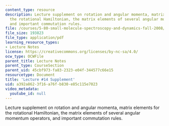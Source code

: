 ```yaml
---
content_type: resource
description: Lecture supplement on rotation and angular momenta, matrix elements for
  the rotational Hamiltonian, the matrix elements of several angular momentum operators,
  and important commutation rules.
file: /courses/5-80-small-molecule-spectroscopy-and-dynamics-fall-2008/a392a8623f16a76fb830e85c115e7023_14s_rotatangmom.pdf
file_size: 193823
file_type: application/pdf
learning_resource_types:
- Lecture Notes
license: https://creativecommons.org/licenses/by-nc-sa/4.0/
ocw_type: OCWFile
parent_title: Lecture Notes
parent_type: CourseSection
parent_uid: 45cbf973-fa83-2323-e04f-344577c66e15
resourcetype: Document
title: 'Lecture #14 Supplement'
uid: a392a862-3f16-a76f-b830-e85c115e7023
video_metadata:
  youtube_id: null
---
```

Lecture supplement on rotation and angular momenta, matrix elements for the rotational Hamiltonian, the matrix elements of several angular momentum operators, and important commutation rules.